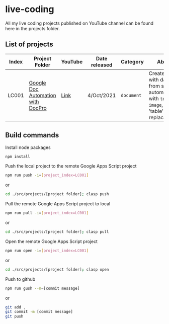 # live-coding

All my live coding projects published on YouTube channel can be found here in the projects folder.

## List of projects

| Index | Project Folder                        | YouTube                              | Date released | Category   | About                                                                                         |
| ----- | ------------------------------------- | ------------------------------------ | ------------- | ---------- | --------------------------------------------------------------------------------------------- |
| LC001 | [Google Doc Automation with DocPro]() | [Link](https://youtu.be/uwD91dKRw2w) | 4/Oct/2021    | `document` | Create a doc with data from sheet automatically with `text`, `image`, and 'table' replacement |

## Build commands

Install node packages

```bash
npm install
```

Push the local project to the remote Google Apps Script project

```bash
npm run push -i=[project_index=LC001]
```

or

```bash
cd ./src/projects/[project folder]; clasp push
```

Pull the remote Google Apps Script project to local

```bash
npm run pull -i=[project_index=LC001]
```

or

```bash
cd ./src/projects/[project folder]; clasp pull
```

Open the remote Google Apps Script project

```bash
npm run open -i=[project_index=LC001]
```

or

```bash
cd ./src/projects/[project folder]; clasp open
```

Push to github

```bash
npm run gush --m=[commit message]
```

or

```bash
git add .
git commit -m [commit message]
git push
```
